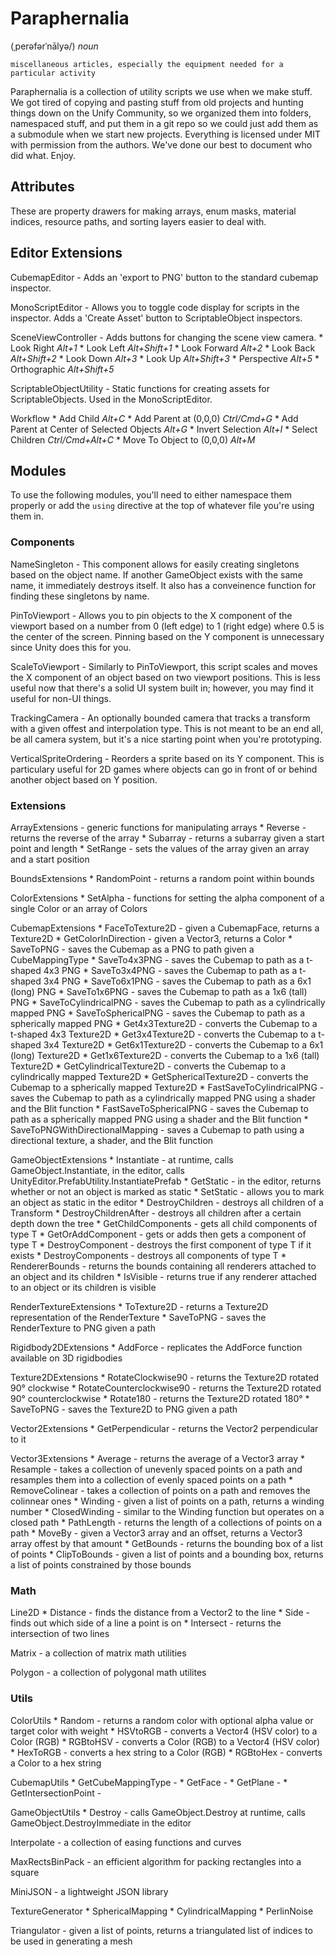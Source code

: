 # Paraphernalia 
(ˌperəfərˈnālyə/) *noun*

`miscellaneous articles, especially the equipment needed for a particular activity`

Paraphernalia is a collection of utility scripts we use when we make stuff. We got tired of copying and pasting stuff from old projects and hunting things down on the Unify Community, so we organized them into folders, namespaced stuff, and put them in a git repo so we could just add them as a submodule when we start new projects. Everything is licensed under MIT with permission from the authors. We've done our best to document who did what. Enjoy.

## Attributes
These are property drawers for making arrays, enum masks, material indices, resource paths, and sorting layers easier to deal with.

## Editor Extensions
CubemapEditor - Adds an 'export to PNG' button to the standard cubemap inspector.

MonoScriptEditor - Allows you to toggle code display for scripts in the inspector. Adds a 'Create Asset' button to ScriptableObject inspectors.

SceneViewController - Adds buttons for changing the scene view camera.
	* Look Right *Alt+1*
	* Look Left *Alt+Shift+1*
	* Look Forward *Alt+2*
	* Look Back *Alt+Shift+2*
	* Look Down *Alt+3*
	* Look Up *Alt+Shift+3*
	* Perspective *Alt+5*
	* Orthographic *Alt+Shift+5*

ScriptableObjectUtility - Static functions for creating assets for ScriptableObjects. Used in the MonoScriptEditor.

Workflow
	* Add Child *Alt+C*
	* Add Parent at (0,0,0) *Ctrl/Cmd+G*
	* Add Parent at Center of Selected Objects *Alt+G*
	* Invert Selection *Alt+I*
	* Select Children *Ctrl/Cmd+Alt+C*
	* Move To Object to (0,0,0) *Alt+M*

## Modules
To use the following modules, you'll need to either namespace them properly or add the `using` directive at the top of whatever file you're using them in.

### Components
NameSingleton - This component allows for easily creating singletons based on the object name. If another GameObject exists with the same name, it immediately destroys itself. It also has a conveinence function for finding these singletons by name.

PinToViewport - Allows you to pin objects to the X component of the viewport based on a number from 0 (left edge) to 1 (right edge) where 0.5 is the center of the screen. Pinning based on the Y component is unnecessary since Unity does this for you. 

ScaleToViewport - Similarly to PinToViewport, this script scales and moves the X component of an object based on two viewport positions. This is less useful now that there's a solid UI system built in; however, you may find it useful for non-UI things.

TrackingCamera - An optionally bounded camera that tracks a transform with a given offest and interpolation type. This is not meant to be an end all, be all camera system, but it's a nice starting point when you're prototyping.

VerticalSpriteOrdering - Reorders a sprite based on its Y component. This is particulary useful for 2D games where objects can go in front of or behind another object based on Y position.

### Extensions
ArrayExtensions - generic functions for manipulating arrays
	* Reverse - returns the reverse of the array
	* Subarray - returns a subarray given a start point and length
	* SetRange - sets the values of the array given an array and a start position

BoundsExtensions
	* RandomPoint - returns a random point within bounds

ColorExtensions
	* SetAlpha - functions for setting the alpha component of a single Color or an array of Colors

CubemapExtensions
	* FaceToTexture2D - given a CubemapFace, returns a Texture2D
	* GetColorInDirection - given a Vector3, returns a Color
	* SaveToPNG - saves the Cubemap as a PNG to path given a CubeMappingType
	* SaveTo4x3PNG - saves the Cubemap to path as a t-shaped 4x3 PNG
	* SaveTo3x4PNG - saves the Cubemap to path as a t-shaped 3x4 PNG 
	* SaveTo6x1PNG - saves the Cubemap to path as a 6x1 (long) PNG 
	* SaveTo1x6PNG - saves the Cubemap to path as a 1x6 (tall) PNG 
	* SaveToCylindricalPNG - saves the Cubemap to path as a cylindrically mapped PNG 
	* SaveToSphericalPNG - saves the Cubemap to path as a spherically mapped PNG 
	* Get4x3Texture2D - converts the Cubemap to a t-shaped 4x3 Texture2D
	* Get3x4Texture2D - converts the Cubemap to a t-shaped 3x4 Texture2D 
	* Get6x1Texture2D - converts the Cubemap to a 6x1 (long) Texture2D 
	* Get1x6Texture2D - converts the Cubemap to a 1x6 (tall) Texture2D 
	* GetCylindricalTexture2D - converts the Cubemap to a cylindrically mapped Texture2D 
	* GetSphericalTexture2D - converts the Cubemap to a spherically mapped Texture2D 
	* FastSaveToCylindricalPNG - saves the Cubemap to path as a cylindrically mapped PNG using a shader and the Blit function
	* FastSaveToSphericalPNG - saves the Cubemap to path as a spherically mapped PNG using a shader and the Blit function
	* SaveToPNGWithDirectionalMapping - saves a Cubemap to path using a directional texture, a shader, and the Blit function

GameObjectExtensions
	* Instantiate - at runtime, calls GameObject.Instantiate, in the editor, calls UnityEditor.PrefabUtility.InstantiatePrefab
	* GetStatic - in the editor, returns whether or not an object is marked as static
	* SetStatic - allows you to mark an object as static in the editor
	* DestroyChildren - destroys all children of a Transform
	* DestroyChildrenAfter - destroys all children after a certain depth down the tree
	* GetChildComponents - gets all child components of type T
	* GetOrAddComponent - gets or adds then gets a component of type T
	* DestroyComponent - destroys the first component of type T if it exists
	* DestroyComponents - destroys all components of type T
	* RendererBounds - returns the bounds containing all renderers attached to an object and its children
	* IsVisible - returns true if any renderer attached to an object or its children is visible

RenderTextureExtensions
	* ToTexture2D - returns a Texture2D representation of the RenderTexture
	* SaveToPNG - saves the RenderTexture to PNG given a path

Rigidbody2DExtensions
	* AddForce - replicates the AddForce function available on 3D rigidbodies

Texture2DExtensions
	* RotateClockwise90 - returns the Texture2D rotated 90° clockwise
	* RotateCounterclockwise90 - returns the Texture2D rotated 90° counterclockwise
	* Rotate180 - returns the Texture2D rotated 180°
	* SaveToPNG - saves the Texture2D to PNG given a path

Vector2Extensions
	* GetPerpendicular - returns the Vector2 perpendicular to it

Vector3Extensions
	* Average - returns the average of a Vector3 array
	* Resample - takes a collection of unevenly spaced points on a path and resamples them into a collection of evenly spaced points on a path
	* RemoveColinear - takes a collection of points on a path and removes the colinnear ones
	* Winding - given a list of points on a path, returns a winding number
	* ClosedWinding - similar to the Winding function but operates on a closed path
	* PathLength - returns the length of a collections of points on a path
	* MoveBy - given a Vector3 array and an offset, returns a Vector3 array offest by that amount
	* GetBounds - returns the bounding box of a list of points
	* ClipToBounds - given a list of points and a bounding box, returns a list of points constrained by those bounds

### Math
Line2D
	* Distance - finds the distance from a Vector2 to the line
	* Side - finds out which side of a line a point is on
	* Intersect - returns the intersection of two lines

Matrix - a collection of matrix math utilities

Polygon - a collection of polygonal math utilites

### Utils
ColorUtils
	* Random - returns a random color with optional alpha value or target color with weight
	* HSVtoRGB - converts a Vector4 (HSV color) to a Color (RGB)
	* RGBtoHSV - converts a Color (RGB) to a Vector4 (HSV color)
	* HexToRGB - converts a hex string to a Color (RGB)
	* RGBtoHex - converts a Color to a hex string

CubemapUtils
	* GetCubeMappingType - 
	* GetFace - 
	* GetPlane - 
	* GetIntersectionPoint - 

GameObjectUtils
	* Destroy - calls GameObject.Destroy at runtime, calls GameObject.DestroyImmediate in the editor

Interpolate - a collection of easing functions and curves

MaxRectsBinPack - an efficient algorithm for packing rectangles into a square

MiniJSON - a lightweight JSON library

TextureGenerator
	* SphericalMapping
	* CylindricalMapping
	* PerlinNoise

Triangulator - given a list of points, returns a triangulated list of indices to be used in generating a mesh